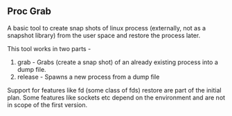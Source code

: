 ## Proc Grab

A basic tool to create snap shots of linux process (externally, not as a snapshot library) from the user space and restore the process later. 

This tool works in two parts -

 1. grab - Grabs (create a snap shot) of an already existing process into a dump file. 
 2. release - Spawns a new process from a dump file

Support for features like fd (some class of fds) restore are part of the initial plan. 
Some features like sockets etc depend on the environment and are not in scope of the first version. 

